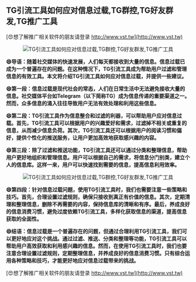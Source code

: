 ## **TG引流工具如何应对信息过载,TG群控,TG好友群发,TG推广工具**

[😍想了解推广相关软件的朋友请登录 http://www.vst.tw](http://www.vst.tw)

 <center><img src="https://vst.tw/MP4/tuiguang/png/7.png" alt="TG引流工具如何应对信息过载,TG群控,TG好友群发,TG推广工具"></center>

**😄导语：随着社交媒体的快速发展，人们每天都接收到大量的信息。信息过载已成为一个普遍存在的问题。在这种情况下，TG引流工具成为帮助用户过滤和管理信息的有效工具。本文将介绍TG引流工具如何应对信息过载，并提供一些建议。**

**😄第一段：信息过载是现代社会的常态，人们在日常生活中无法避免接收大量的信息。社交媒体平台如Telegram（以下简称TG）成为信息传递的重要渠道之一。然而，众多信息的涌入往往导致用户无法有效处理和利用这些信息。**

**😄第二段：TG引流工具作为信息整合和过滤的利器，可以帮助用户应对信息过载。首先，TG引流工具可以根据用户的兴趣爱好和需求，过滤掉不相关或重复的信息，从而减少信息负荷。其次，TG引流工具还可以根据用户的阅读习惯和偏好，提供个性化的推送服务，让用户更加高效地获取感兴趣的内容。**

**😄第三段：除了过滤和推送功能，TG引流工具还可以通过分类和整理信息，帮助用户更好地组织和管理信息。用户可以根据自己的需求，将信息分门别类，建立个人的信息库。这样一来，用户可以快速找到需要的信息，提高信息利用效率。**

 <center><img src="https://vst.tw/MP4/tuiguang/png/3.png" alt="TG引流工具如何应对信息过载,TG群控,TG好友群发,TG推广工具"></center>

**😄第四段：针对信息过载问题，使用TG引流工具时，我们也需要注意一些策略和技巧。首先，合理设置过滤规则，确保只接收到真正有价值的信息。其次，定期清理和整理信息，删除不再需要的内容，保持信息库的清晰和有序。最后，养成良好的信息消费习惯，避免过度依赖TG引流工具，多样化获取信息的渠道，提高信息获取的全面性。**

**😄结语：信息过载是一个普遍存在的问题，但通过合理利用TG引流工具，我们可以更好地应对这个挑战。通过过滤、推送、分类和整理等功能，TG引流工具可以帮助用户高效获取和利用感兴趣的信息。然而，在使用TG引流工具时，我们也要注意合理设置过滤规则，定期整理信息，并养成良好的信息消费习惯。只有综合运用各种策略和技巧，才能更好地应对信息过载带来的挑战。**

[😍想了解推广相关软件的朋友请登录 http://www.vst.tw](http://www.vst.tw)



